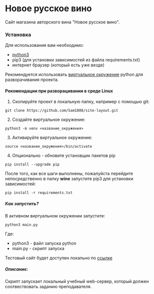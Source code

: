 # Новое русское вино

Сайт магазина авторского вина "Новое русское вино".

### Установка

Для использования вам необходимо:
- [python3](www.python.org)
- pip3 (для установки зависимостей из файла requirements.txt)
- интернет браузер (который есть уже везде)

Рекомендуется использовать [виртуальное окружение](https://pythoner.name/documentation/tutorial/venv)
python для разворачивания проекта.

#### Рекомендации при разворацивании в среде Linux

1. Скопируйте проект в локальную папку, например с помощью git:

`git clone https://github.com/Sam1808/site-layout.git`

2. Создайте виртуальное окружение:

`python3 -m venv <название_окружения>`

3. Активируйте виртуальное окружение:

`source <название_окружения>/bin/activate`

4. Опционально - обновите установщик пакетов pip

`pip install --upgrade pip`

После того, как все шаги выполнены, пожалуйста перейдите непосредственно в папку **wine** запустите pip3 для установки зависимостей:

`pip install -r requirements.txt`

##### Как запустить?

В активном виртуальном окружении запустите:

`python3 main.py`

Где:
- python3 - файл запуска python
- main.py - скрипт запуска

Тестовый сайт будет доступен локально по [ссылке](http://127.0.0.0:8000/)


##### Описание:

Скрипт запускает локальный учебный web-сервер, который должен соотвествовать заданию преподавателя.  

